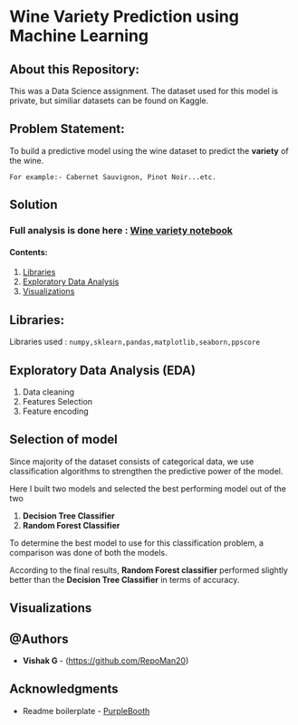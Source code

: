 # Wine Variety Prediction using Machine Learning


## About this Repository:

This was a Data Science assignment. The dataset used for this model is private, but similiar datasets can be found on Kaggle. 

## Problem Statement:

To build a predictive model using the wine dataset to predict the **variety** of the wine. 


```
For example:- Cabernet Sauvignon, Pinot Noir...etc.
```

## Solution

### Full analysis is done here : [Wine variety notebook](https://github.com/RepoMan20/wine-variety-prediction/)

#### Contents: 

1. [Libraries](#libraries)
2. [Exploratory Data Analysis](#eda)
3. [Visualizations](#viz)

<a name="libraries"></a>
## Libraries:

Libraries used :  ```
                  numpy,sklearn,pandas,matplotlib,seaborn,ppscore
                  ```


<a name="eda"></a>
## Exploratory Data Analysis (EDA)

1. Data cleaning
2. Features Selection
3. Feature encoding

<a name="eda"></a>
## Selection of model 

Since majority of the dataset consists of categorical data, we use classification algorithms to strengthen the predictive power of the model.

Here I built two models and selected the best performing model out of the two 

1. **Decision Tree Classifier**
2. **Random Forest Classifier**

To determine the best model to use for this classification problem, a comparison was done of both the models.

According to the final results,  **Random Forest classifier** performed slightly better than the **Decision Tree Classifier** in terms of accuracy.

<a name="viz"></a>
## Visualizations





## @Authors

* **Vishak G** - (https://github.com/RepoMan20)


## Acknowledgments
* Readme boilerplate - [PurpleBooth](https://github.com/PurpleBooth)

